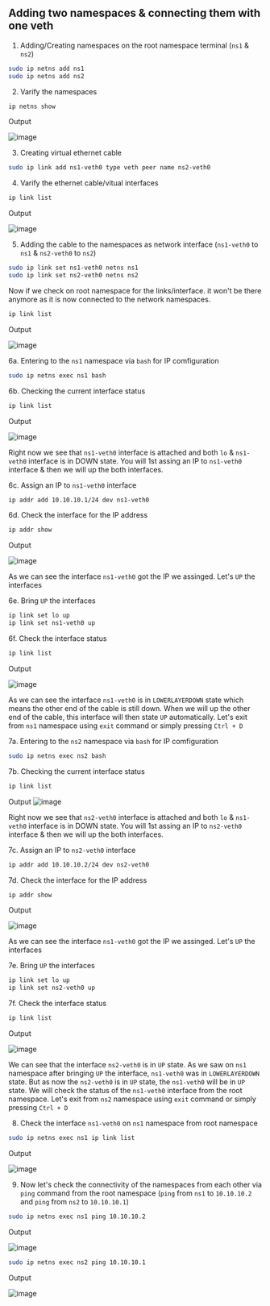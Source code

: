 ## Adding two namespaces & connecting them with one veth

1. Adding/Creating namespaces on the root namespace terminal (`ns1` & `ns2`)

```bash
sudo ip netns add ns1
sudo ip netns add ns2
```

2. Varify the namespaces

```bash
ip netns show
```

Output

![image](https://github.com/saadmankarim/linux-network-namespace-commands/assets/16166697/955d68db-d410-4138-8ad8-97acba4e6fc7)

3. Creating virtual ethernet cable

```bash
sudo ip link add ns1-veth0 type veth peer name ns2-veth0
```

4. Varify the ethernet cable/vitual interfaces

```bash
ip link list
```

Output

![image](https://github.com/saadmankarim/linux-network-namespace-commands/assets/16166697/7b907b12-7a4b-4b2e-a6cc-0a378af8c5f3)

5. Adding the cable to the namespaces as network interface (`ns1-veth0` to `ns1` & `ns2-veth0` to `ns2`)

```bash
sudo ip link set ns1-veth0 netns ns1
sudo ip link set ns2-veth0 netns ns2
```

Now if we check on root namespace for the links/interface. it won't be there anymore as it is now connected to the network namespaces.

```bash
ip link list
```

Output

![image](https://github.com/saadmankarim/linux-network-namespace-commands/assets/16166697/9ca4e369-3ccc-44aa-bf2b-fa00243b6aa5)

6a. Entering to the `ns1` namespace via `bash` for IP comfiguration

```bash
sudo ip netns exec ns1 bash
```

6b. Checking the current interface status

```bash
ip link list
```

Output

![image](https://github.com/saadmankarim/linux-network-namespace-commands/assets/16166697/66f30f9e-6abc-427a-bd69-bc9312b4bfb3)

Right now we see that `ns1-veth0` interface is attached and both `lo` & `ns1-veth0` interface is in DOWN state.
You will 1st assing an IP to `ns1-veth0` interface & then we will up the both interfaces.

6c. Assign an IP to `ns1-veth0` interface

```bash
ip addr add 10.10.10.1/24 dev ns1-veth0
```

6d. Check the interface for the IP address

```bash
ip addr show
```

Output

![image](https://github.com/saadmankarim/linux-network-namespace-commands/assets/16166697/3d421246-6220-4590-bf51-bbd7beb7852d)

As we can see the interface `ns1-veth0` got the IP we assinged.
Let's `UP` the interfaces

6e. Bring `UP` the interfaces

```bash
ip link set lo up
ip link set ns1-veth0 up
```

6f. Check the interface status

```bash
ip link list
```

Output

![image](https://github.com/saadmankarim/linux-network-namespace-commands/assets/16166697/20835e49-33f4-4230-aefb-e6b863c50cd6)

As we can see the interface `ns1-veth0` is in `LOWERLAYERDOWN` state which means the other end of the cable is still down. When we will up the other end of the cable, this interface will then state `UP` automatically.
Let's exit from `ns1` namespace using `exit` command or simply pressing `Ctrl + D`

7a. Entering to the `ns2` namespace via `bash` for IP comfiguration

```bash
sudo ip netns exec ns2 bash
```

7b. Checking the current interface status

```bash
ip link list
```

Output
![image](https://github.com/saadmankarim/linux-network-namespace-commands/assets/16166697/b65143f6-5919-4019-9488-02ef8c1eb26a)

Right now we see that `ns2-veth0` interface is attached and both `lo` & `ns1-veth0` interface is in DOWN state.
You will 1st assing an IP to `ns2-veth0` interface & then we will up the both interfaces.

7c. Assign an IP to `ns2-veth0` interface

```bash
ip addr add 10.10.10.2/24 dev ns2-veth0
```

7d. Check the interface for the IP address

```bash
ip addr show
```

Output

![image](https://github.com/saadmankarim/linux-network-namespace-commands/assets/16166697/f9562219-70d9-439c-9170-67334d4991e5)

As we can see the interface `ns1-veth0` got the IP we assinged.
Let's `UP` the interfaces

7e. Bring `UP` the interfaces

```bash
ip link set lo up
ip link set ns2-veth0 up
```

7f. Check the interface status

```bash
ip link list
```

Output

![image](https://github.com/saadmankarim/linux-network-namespace-commands/assets/16166697/9003c7cf-cd12-4e19-ba66-bb3f3ea92b00)

We can see that the interface `ns2-veth0` is in `UP` state. As we saw on `ns1` namespace after bringing `UP` the interface, `ns1-veth0` was in `LOWERLAYERDOWN` state. But as now the `ns2-veth0` is in `UP` state, the `ns1-veth0` will be in `UP` state.
We will check the status of the `ns1-veth0` interface from the root namespace.
Let's exit from `ns2` namespace using `exit` command or simply pressing `Ctrl + D`

8. Check the interface `ns1-veth0` on `ns1` namespace from root namespace

```bash
sudo ip netns exec ns1 ip link list
```

Output

![image](https://github.com/saadmankarim/linux-network-namespace-commands/assets/16166697/8d1f2876-33c4-45b2-8748-8209981d20fb)

9. Now let's check the connectivity of the namespaces from each other via `ping` command from the root namespace
(`ping` from `ns1` to `10.10.10.2` and `ping` from `ns2` to `10.10.10.1`)

```bash
sudo ip netns exec ns1 ping 10.10.10.2
```

Output

![image](https://github.com/saadmankarim/linux-network-namespace-commands/assets/16166697/d720f690-aae3-4275-a1fd-61e8cc079bdc)


```bash
sudo ip netns exec ns2 ping 10.10.10.1
```

Output

![image](https://github.com/saadmankarim/linux-network-namespace-commands/assets/16166697/ff3de481-0649-4e3f-a553-732e47a763fe)
